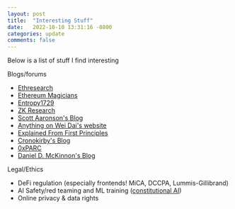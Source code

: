 ```yaml
---
layout: post
title:  "Interesting Stuff"
date:   2022-10-10 13:31:16 -0800
categories: update
comments: false
---
```


Below is a list of stuff I find interesting

Blogs/forums
- [Ethresearch](https://ethresear.ch/)
- [Ethereum Magicians](https://ethereum-magicians.org/)
- [Entropy1729](https://www.entropy1729.com/)
- [ZK Research](https://zkresear.ch/)
- [Scott Aaronson's Blog](https://scottaaronson.blog/)
- [Anything on Wei Dai's website](http://www.weidai.com/)
- [Explained From First Principles](https://explained-from-first-principles.com/)
- [Cronokirby's Blog](https://cronokirby.com/)
- [0xPARC](https://0xparc.org/)
- [Daniel D. McKinnon's Blog](https://www.ddmckinnon.com/)

Legal/Ethics
- DeFi regulation (especially frontends! MiCA, DCCPA, Lummis-Gillibrand)
- AI Safety/red teaming and ML training ([constitutional AI](https://www.anthropic.com/constitutional.pdf))
- Online privacy & data rights
